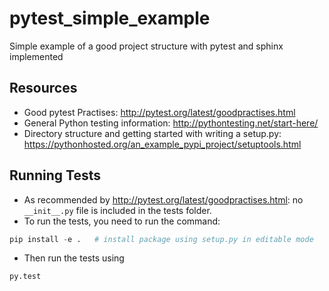 pytest_simple_example
=====================

Simple example of a good project structure with pytest and sphinx implemented

Resources
---------

* Good pytest Practises: http://pytest.org/latest/goodpractises.html
* General Python testing information: http://pythontesting.net/start-here/
* Directory structure and getting started with writing a setup.py: 
https://pythonhosted.org/an_example_pypi_project/setuptools.html

Running Tests
-------------

* As recommended by http://pytest.org/latest/goodpractises.html: no 
```__init__.py``` file is included in the tests folder.
* To run the tests, you need to run the command:
```python
pip install -e .   # install package using setup.py in editable mode
```
* Then run the tests using 
```
py.test
``` 

